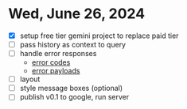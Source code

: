 # Wed, June 26, 2024

- [x] setup free tier gemini project to replace paid tier
- [ ] pass history as context to query
- [ ] handle error responses
  - [error codes](https://docs.gemini.com/rest-api/#error-codes)
  - [error payloads](https://docs.gemini.com/rest-api/#error-payload)
- [ ] layout
- [ ] style message boxes (optional)
- [ ] publish v0.1 to google, run server